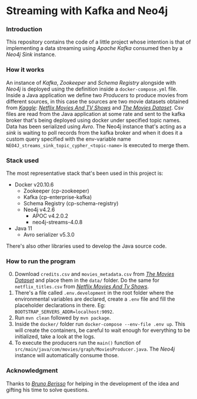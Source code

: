 # Streaming with Kafka and Neo4j

### Introduction

This repository contains the code of a little project whose intention is that of implementing a data streaming using _Apache Kafka_ consumed then by a _Neo4j Sink_ instance.

### How it works

An instance of *Kafka*, *Zookeeper* and *Schema Registry* alongside with *Neo4j* is deployed using the definition inside a `docker-compose.yml` file.
Inside a Java application we define two _Producers_ to produce movies from different sources, in this case the sources are two movie datasets obtained from [_Kaggle_](https://www.kaggle.com/): [_Netflix Movies And TV Shows_](https://www.kaggle.com/shivamb/netflix-shows) and [_The Movies Dataset_](https://www.kaggle.com/rounakbanik/the-movies-dataset).
Csv files are read from the Java application at some rate and sent to the kafka broker that's being deployed using docker under specified topic names. Data has been serialized using _Avro_.
The Neo4j instance that's acting as a _sink_ is waiting to poll records from the kafka broker and when it does it a custom query specified with the env-variable name `NEO4J_streams_sink_topic_cypher_<topic-name>` is executed to merge them.

### Stack used

The most representative stack that's been used in this project is:

* Docker v20.10.6
  * Zookeeper (cp-zookeeper)
  * Kafka (cp-enterprise-kafka)
  * Schema Registry (cp-schema-registry)
  * Neo4j v4.2.6
    * APOC v4.2.0.2
    * neo4j-streams-4.0.8
* Java 11
  * Avro serializer v5.3.0

There's also other libraries used to develop the Java source code.

### How to run the program

0. Download `credits.csv` and `movies_metadata.csv` from [_The Movies Dataset_](https://www.kaggle.com/rounakbanik/the-movies-dataset) and place them in the `data/` folder. Do the same for `netflix_titles.csv` from [_Netflix Movies And Tv Shows_](https://www.kaggle.com/shivamb/netflix-shows).
1. There's a file called `.env.development` in the root folder where the environmental variables are declared, 
create a `.env` file and fill the placeholder declarations in there. Eg: `BOOTSTRAP_SERVERS_ADDR=localhost:9092`.
2. Run `mvn clean` followed by `mvn package`.
3. Inside the `docker/` folder run `docker-compose --env-file .env up`. This will create the containers, be careful
to wait enough for everything to be initialized, take a look at the logs.
4. To execute the producers run the `main()` function of `src/main/java/com/movies/graph/MoviesProducer.java`. The _Neo4j_ instance will automatically consume those.

### Acknowledgment

Thanks to [_Bruno Berisso_](https://github.com/BrunoBerisso) for helping in the development of the idea and gifting his time to solve questions.

